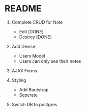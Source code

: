 # README

1) Complete CRUD for Note
	- Edit [DONE]
	- Destroy [DONE]

2) Add Devise
	- Users Model
	- Users can only see their notes

3) AJAX Forms

4) Styling
	- Add Bootstrap
	- Seperate

5) Switch DB to postgres